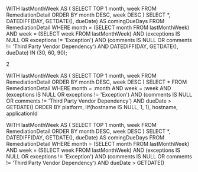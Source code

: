 WITH lastMonthWeek AS (
    SELECT TOP 1 month, week
    FROM RemediationDetail
    ORDER BY month DESC, week DESC
)
SELECT *,
       DATEDIFF(DAY, GETDATE(), dueDate) AS comingDueDays
FROM RemediationDetail
WHERE month = (SELECT month FROM lastMonthWeek)
  AND week = (SELECT week FROM lastMonthWeek)
  AND (exceptions IS NULL OR exceptions != 'Exception')
  AND (comments IS NULL OR comments != 'Third Party Vendor Dependency')
  AND DATEDIFF(DAY, GETDATE(), dueDate) IN (30, 60, 90);


2 

WITH lastMonthWeek AS (
    SELECT TOP 1 month, week
    FROM RemediationDetail
    ORDER BY month DESC, week DESC
)
SELECT * FROM RemediationDetail
WHERE month = :month
  AND week = :week
  AND (exceptions IS NULL OR exceptions != 'Exception')
  AND (comments IS NULL OR comments != 'Third Party Vendor Dependency')
  AND dueDate > GETDATE()
ORDER BY platform, IIf(hostname IS NULL, 1, 1), hostname, applicationId


WITH lastMonthWeek AS (
  SELECT TOP 1 month, week 
  FROM RemediationDetail 
  ORDER BY month DESC, week DESC
)
SELECT *, DATEDIFF(DAY, GETDATE(), dueDate) AS comingDueDays
FROM RemediationDetail
WHERE month = (SELECT month FROM lastMonthWeek)
  AND week = (SELECT week FROM lastMonthWeek)
  AND (exceptions IS NULL OR exceptions != 'Exception')
  AND (comments IS NULL OR comments != 'Third Party Vendor Dependency')
  AND dueDate > GETDATE()

